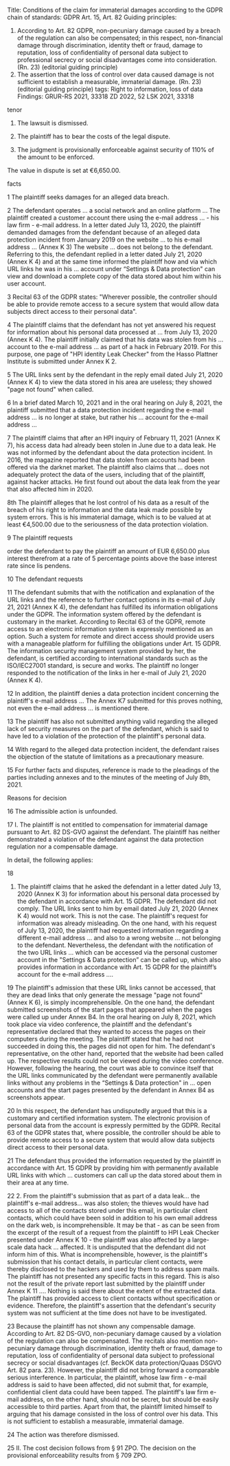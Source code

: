 Title:
Conditions of the claim for immaterial damages according to the GDPR
chain of standards:
GDPR Art. 15, Art. 82
Guiding principles:
1. According to Art. 82 GDPR, non-pecuniary damage caused by a breach of the regulation can also be compensated; in this respect, non-financial damage through discrimination, identity theft or fraud, damage to reputation, loss of confidentiality of personal data subject to professional secrecy or social disadvantages come into consideration. (Rn. 23) (editorial guiding principle)
2. The assertion that the loss of control over data caused damage is not sufficient to establish a measurable, immaterial damage. (Rn. 23) (editorial guiding principle)
tags:
Right to information, loss of data
Findings:
GRUR-RS 2021, 33318
ZD 2022, 52
LSK 2021, 33318

tenor

1. The lawsuit is dismissed.

2. The plaintiff has to bear the costs of the legal dispute.

3. The judgment is provisionally enforceable against security of 110% of the amount to be enforced.

The value in dispute is set at €6,650.00.

facts

1
The plaintiff seeks damages for an alleged data breach.

2
The defendant operates ... a social network and an online platform ... The plaintiff created a customer account there using the e-mail address ... - his law firm - e-mail address. In a letter dated July 13, 2020, the plaintiff demanded damages from the defendant because of an alleged data protection incident from January 2019 on the website ... to his e-mail address ... (Annex K 3) The website ... does not belong to the defendant. Referring to this, the defendant replied in a letter dated July 21, 2020 (Annex K 4) and at the same time informed the plaintiff how and via which URL links he was in his … account under “Settings & Data protection" can view and download a complete copy of the data stored about him within his user account.

3
Recital 63 of the GDPR states: "Wherever possible, the controller should be able to provide remote access to a secure system that would allow data subjects direct access to their personal data".

4
The plaintiff claims that the defendant has not yet answered his request for information about his personal data processed at ... from July 13, 2020 (Annex K 4). The plaintiff initially claimed that his data was stolen from his ... account to the e-mail address ... as part of a hack in February 2019. For this purpose, one page of "HPI identity Leak Checker" from the Hasso Plattner Institute is submitted under Annex K 2.

5
The URL links sent by the defendant in the reply email dated July 21, 2020 (Annex K 4) to view the data stored in his area are useless; they showed "page not found" when called.

6
In a brief dated March 10, 2021 and in the oral hearing on July 8, 2021, the plaintiff submitted that a data protection incident regarding the e-mail address ... is no longer at stake, but rather his ... account for the e-mail address ...

7
The plaintiff claims that after an HPI inquiry of February 11, 2021 (Annex K 7), his access data had already been stolen in June due to a data leak. He was not informed by the defendant about the data protection incident. In 2016, the magazine reported that data stolen from accounts had been offered via the darknet market. The plaintiff also claims that ... does not adequately protect the data of the users, including that of the plaintiff, against hacker attacks. He first found out about the data leak from the year that also affected him in 2020.

8th
The plaintiff alleges that he lost control of his data as a result of the breach of his right to information and the data leak made possible by system errors. This is his immaterial damage, which is to be valued at at least €4,500.00 due to the seriousness of the data protection violation.

9
The plaintiff requests

order the defendant to pay the plaintiff an amount of EUR 6,650.00 plus interest therefrom at a rate of 5 percentage points above the base interest rate since lis pendens.

10
The defendant requests

11
The defendant submits that with the notification and explanation of the URL links and the reference to further contact options in its e-mail of July 21, 2021 (Annex K 4), the defendant has fulfilled its information obligations under the GDPR. The information system offered by the defendant is customary in the market. According to Recital 63 of the GDPR, remote access to an electronic information system is expressly mentioned as an option. Such a system for remote and direct access should provide users with a manageable platform for fulfilling the obligations under Art. 15 GDPR. The information security management system provided by her, the defendant, is certified according to international standards such as the ISO/IEC27001 standard, is secure and works. The plaintiff no longer responded to the notification of the links in her e-mail of July 21, 2020 (Annex K 4).

12
In addition, the plaintiff denies a data protection incident concerning the plaintiff's e-mail address ... The Annex K7 submitted for this proves nothing, not even the e-mail address ... is mentioned there.

13
The plaintiff has also not submitted anything valid regarding the alleged lack of security measures on the part of the defendant, which is said to have led to a violation of the protection of the plaintiff's personal data.

14
With regard to the alleged data protection incident, the defendant raises the objection of the statute of limitations as a precautionary measure.

15
For further facts and disputes, reference is made to the pleadings of the parties including annexes and to the minutes of the meeting of July 8th, 2021.

Reasons for decision

16
The admissible action is unfounded.

17
I. The plaintiff is not entitled to compensation for immaterial damage pursuant to Art. 82 DS-GVO against the defendant. The plaintiff has neither demonstrated a violation of the defendant against the data protection regulation nor a compensable damage.

In detail, the following applies:

18
1. The plaintiff claims that he asked the defendant in a letter dated July 13, 2020 (Annex K 3) for information about his personal data processed by the defendant in accordance with Art. 15 GDPR. The defendant did not comply. The URL links sent to him by email dated July 21, 2020 (Annex K 4) would not work. This is not the case. The plaintiff's request for information was already misleading. On the one hand, with his request of July 13, 2020, the plaintiff had requested information regarding a different e-mail address ... and also to a wrong website ... not belonging to the defendant. Nevertheless, the defendant with the notification of the two URL links ... which can be accessed via the personal customer account in the "Settings & Data protection” can be called up, which also provides information in accordance with Art. 15 GDPR for the plaintiff’s account for the e-mail address ….

19
The plaintiff's admission that these URL links cannot be accessed, that they are dead links that only generate the message "page not found" (Annex K 6), is simply incomprehensible. On the one hand, the defendant submitted screenshots of the start pages that appeared when the pages were called up under Annex B4. In the oral hearing on July 8, 2021, which took place via video conference, the plaintiff and the defendant's representative declared that they wanted to access the pages on their computers during the meeting. The plaintiff stated that he had not succeeded in doing this, the pages did not open for him. The defendant's representative, on the other hand, reported that the website had been called up. The respective results could not be viewed during the video conference. However, following the hearing, the court was able to convince itself that the URL links communicated by the defendant were permanently available links without any problems in the “Settings & Data protection" in ... open accounts and the start pages presented by the defendant in Annex B4 as screenshots appear.

20
In this respect, the defendant has undisputedly argued that this is a customary and certified information system. The electronic provision of personal data from the account is expressly permitted by the GDPR. Recital 63 of the GDPR states that, where possible, the controller should be able to provide remote access to a secure system that would allow data subjects direct access to their personal data.

21
The defendant thus provided the information requested by the plaintiff in accordance with Art. 15 GDPR by providing him with permanently available URL links with which ... customers can call up the data stored about them in their area at any time.

22
2. From the plaintiff's submission that as part of a data leak... the plaintiff's e-mail address... was also stolen; the thieves would have had access to all of the contacts stored under this email, in particular client contacts, which could have been sold in addition to his own email address on the dark web, is incomprehensible. It may be that - as can be seen from the excerpt of the result of a request from the plaintiff to HPI Leak Checker presented under Annex K 10 - the plaintiff was also affected by a large-scale data hack ... affected. It is undisputed that the defendant did not inform him of this. What is incomprehensible, however, is the plaintiff's submission that his contact details, in particular client contacts, were thereby disclosed to the hackers and used by them to address spam mails. The plaintiff has not presented any specific facts in this regard. This is also not the result of the private report last submitted by the plaintiff under Annex K 11 .... Nothing is said there about the extent of the extracted data. The plaintiff has provided access to client contacts without specification or evidence. Therefore, the plaintiff's assertion that the defendant's security system was not sufficient at the time does not have to be investigated.

23
Because the plaintiff has not shown any compensable damage. According to Art. 82 DS-GVO, non-pecuniary damage caused by a violation of the regulation can also be compensated. The recitals also mention non-pecuniary damage through discrimination, identity theft or fraud, damage to reputation, loss of confidentiality of personal data subject to professional secrecy or social disadvantages (cf. BeckOK data protection/Quaas DSGVO Art. 82 para. 23). However, the plaintiff did not bring forward a comparable serious interference. In particular, the plaintiff, whose law firm - e-mail address is said to have been affected, did not submit that, for example, confidential client data could have been tapped. The plaintiff's law firm e-mail address, on the other hand, should not be secret, but should be easily accessible to third parties. Apart from that, the plaintiff limited himself to arguing that his damage consisted in the loss of control over his data. This is not sufficient to establish a measurable, immaterial damage.

24
The action was therefore dismissed.

25
II. The cost decision follows from § 91 ZPO. The decision on the provisional enforceability results from § 709 ZPO.
